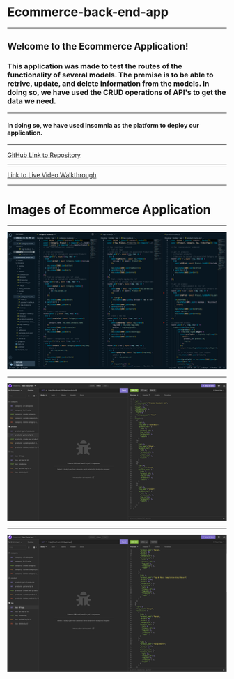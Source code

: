 # Ecommerce-back-end-app
----
## Welcome to the Ecommerce Application!

### This application was made to test the routes of the functionality of several models. The premise is to be able to retrive, update, and delete information from the models. In doing so, we have used the CRUD operations of API's to get the data we need.
---
#### In doing so, we have used Insomnia as the platform to deploy our application.
---
[GitHub Link to Repository](https://github.com/jadehuynh/ecommerce-back-end-app)

----
[Link to Live Video Walkthrough]()

---

# Images of Ecommerce Application
----
![Initial Code of Routes](/Assets/ecom_code.png)

----
![Deployments in Insomina](/Assets/ecom_1.png)

----
![](/Assets/ecom_2.png)



